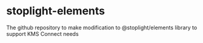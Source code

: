 # stoplight-elements
The github repository to make modification to @stoplight/elements library to support KMS Connect needs
